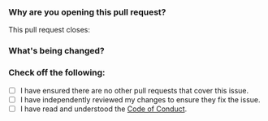 <!--
Thank you for contributing to this project! You must fill out the information below before I can review this pull request. By explaining why you're making a change (or linking to an issue) and what changes you've made, I can triage your pull request to understand how important it is to review.
-->

### Why are you opening this pull request?

This pull request closes:

<!-- If there's an existing issue for your change, please link it above.
If there's _not_ an existing issue, please open one first to make it more likely that this update will be accepted: https://github.com/attributeerror/AttributeCalloutPack/issues/new/choose.
-->

### What's being changed?

<!-- Let me know what you're changing. Share anything that could provide the most context. -->

### Check off the following:
- [ ] I have ensured there are no other pull requests that cover this issue.
- [ ] I have independently reviewed my changes to ensure they fix the issue.
- [ ] I have read and understood the [Code of Conduct](https://github.com/attributeerror/AttributeCalloutPack/blob/main/docs/CODE_OF_CONDUCT.md).